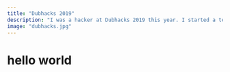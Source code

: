 ```yaml
---
title: "Dubhacks 2019"
description: "I was a hacker at Dubhacks 2019 this year. I started a team with two new people I didn't know and we were able to get second place for the community track, second place for the Google cloud prize, and second place for the AI incubator prize."
image: "dubhacks.jpg"
---
```


# hello world